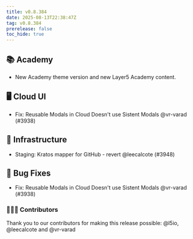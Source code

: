```yaml
---
title: v0.8.384
date: 2025-08-13T22:38:47Z
tag: v0.8.384
prerelease: false
toc_hide: true
---
```


## 📚 Academy
- New Academy theme version and new Layer5 Academy content.

## 🖥 Cloud UI

- Fix: Reusable Modals in Cloud Doesn't use Sistent Modals @vr-varad (#3938)

## 🦴 Infrastructure

- Staging: Kratos mapper for GitHub - revert @leecalcote (#3948)

## 🐛 Bug Fixes

- Fix: Reusable Modals in Cloud Doesn't use Sistent Modals @vr-varad (#3938)

### 👨🏽‍💻 Contributors

Thank you to our contributors for making this release possible:
@l5io, @leecalcote and @vr-varad

